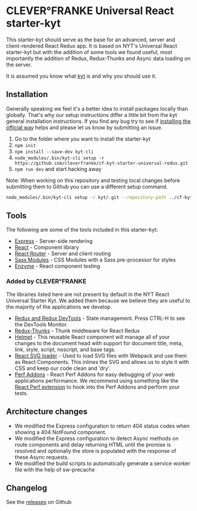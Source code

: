 # CLEVER°FRANKE Universal React starter-kyt

This starter-kyt should serve as the base for an advanced, server and client-rendered React Redux app. It is based on NYT's Universal React starter-kyt but with the addition of some tools we found useful, most importantly the addition of Redux, Redux-Thunks and Async data loading on the server.

It is assumed you know what [kyt](https://github.com/NYTimes/kyt) is and why you should use it.

## Installation

Generally speaking we feel it's a better idea to install packages locally than globally. That's why our setup instructions differ a little bit from the kyt general installation instructions. If you find any bug try to see if [installing the official way](https://github.com/NYTimes/kyt#quick-start) helps and please let us know by submitting an issue.

1. Go to the folder where you want to install the starter-kyt
2. `npm init`
3. `npm install --save-dev kyt-cli`
4. `node_modules/.bin/kyt-cli setup -r https://github.com/cleverfranke/cf-kyt-starter-universal-redux.git`
5. `npm run dev` and start hacking away

Note: When working on this repository and testing local changes before submitting them to Github you can use a different setup command.

```bash
node_modules/.bin/kyt-cli setup -r kyt/.git --repository-path ../cf-kyt-starter-universal-redux
```

## Tools

The following are some of the tools included in this starter-kyt:

- [Express](https://expressjs.com/) - Server-side rendering
- [React](https://facebook.github.io/react/) - Component library
- [React Router](https://github.com/reactjs/react-router) - Server and client routing
- [Sass Modules](https://github.com/css-modules/css-modules) - CSS Modules with a Sass pre-processor for styles
- [Enzyme](https://github.com/airbnb/enzyme) - React component testing

### Added by CLEVER°FRANKE

The libraries listed here are not present by default in the NYT React Universal Starter Kyt. We added them because we believe they are useful to the majority of the applications we develop.

- [Redux and Redux DevTools](https://github.com/reactjs/redux) - State management. Press CTRL-H to see the DevTools Monitor.
- [Redux-Thunks](https://github.com/gaearon/redux-thunk) - Thunk middleware for React Redux
- [Helmet](https://github.com/nfl/react-helmet) - This reusable React component will manage all of your changes to the document head with support for document title, meta, link, style, script, noscript, and base tags.
- [React SVG loader](https://github.com/boopathi/react-svg-loader) - Used to load SVG files with Webpack and use them as React Components. This inlines the SVG and allows us to style it with CSS and keep our code clean and 'dry'.
- [Perf Addons](https://www.npmjs.com/package/react-addons-perf) - React Perf Addons for easy debugging of your web applications performance. We recommend using something like the [React Perf extension](https://chrome.google.com/webstore/detail/react-perf/hacmcodfllhbnekmghgdlplbdnahmhmm) to hook into the Perf Addons and perform your tests.

## Architecture changes
- We modified the Express configuration to return 404 status codes when showing a 404 NotFound component.
- We modified the Express configuration to detect Async methods on route components and delay returning HTML until the promise is resolved and optionally the store is populated with the response of these Async requests.
- We modified the build scripts to automatically generate a service worker file with the help of sw-precache

## Changelog
See the [releases](https://github.com/cleverfranke/cf-kyt-starter-universal-redux/releases) on Github
